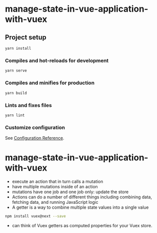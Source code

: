 # manage-state-in-vue-application-with-vuex

## Project setup
```
yarn install
```

### Compiles and hot-reloads for development
```
yarn serve
```

### Compiles and minifies for production
```
yarn build
```

### Lints and fixes files
```
yarn lint
```

### Customize configuration
See [Configuration Reference](https://cli.vuejs.org/config/).
# manage-state-in-vue-application-with-vuex

* execute an action that in turn calls a mutation
* have multiple mutations inside of an action
* mutations have one job and one job only: update the store
* Actions can do a number of different things including combining data, fetching data, and running JavaScript logic
* A getter is a way to combine multiple state values into a single value
```sh
npm install vuex@next --save
```
* can think of Vuex getters as computed properties for your Vuex store.
